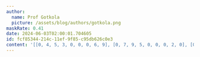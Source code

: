 ```yaml
---
author:
  name: Prof Gotkola
  picture: /assets/blog/authors/gotkola.png
maskRate: 0.41
date: 2024-06-03T02:00:01.704605
id: fcf85344-214c-11ef-9f85-c95db626c0e3
content: '[[0, 4, 5, 3, 0, 0, 0, 6, 9], [0, 7, 9, 5, 0, 0, 0, 2, 0], [0, 0, 0, 7, 9, 8, 0, 3, 4], [4, 2, 0, 0, 5, 0, 0, 0, 8], [0, 0, 3, 9, 8, 7, 0, 4, 2], [9, 8, 0, 0, 3, 0, 6, 0, 5], [0, 9, 0, 0, 0, 5, 2, 1, 3], [1, 0, 4, 2, 7, 3, 9, 8, 6], [0, 3, 0, 8, 1, 9, 4, 0, 7]]'
---
```

